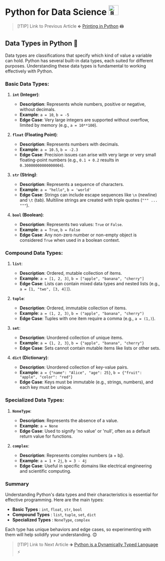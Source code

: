 # Python for Data Science <picture> <source srcset="https://fonts.gstatic.com/s/e/notoemoji/latest/1f40d/512.webp" type="image/webp"> <img src="https://fonts.gstatic.com/s/e/notoemoji/latest/1f40d/512.gif" alt="🐍" width="32" height="32"> </picture>

> [!TIP] Link to Previous Article
> 🡸 [ Printing in Python](/Python/Articles/2_how_to_print_in_python.md) 🖨️


## Data Types in Python 💊

Data types are classifications that specify which kind of value a variable can hold. Python has several built-in data types, each suited for different purposes. Understanding these data types is fundamental to working effectively with Python.

### Basic Data Types:

1. **`int` (Integer)**:
   - **Description**: Represents whole numbers, positive or negative, without decimals.
   - **Example**: `a = 10`, `b = -5`
   - **Edge Case**: Very large integers are supported without overflow, limited by memory (e.g., `a = 10**100`).

2. **`float` (Floating Point)**:
   - **Description**: Represents numbers with decimals.
   - **Example**: `a = 10.5`, `b = -2.3`
   - **Edge Case**: Precision issues can arise with very large or very small floating-point numbers (e.g., `0.1 + 0.2` results in `0.30000000000000004`).

3. **`str` (String)**:
   - **Description**: Represents a sequence of characters.
   - **Example**: `a = "hello"`, `b = 'world'`
   - **Edge Case**: Strings can include escape sequences like `\n` (newline) and `\t` (tab). Multiline strings are created with triple quotes (`""" ... """`).

4. **`bool` (Boolean)**:
   - **Description**: Represents two values: `True` or `False`.
   - **Example**: `a = True`, `b = False`
   - **Edge Case**: Any non-zero number or non-empty object is considered `True` when used in a boolean context.

### Compound Data Types:

1. **`list`**:
   - **Description**: Ordered, mutable collection of items.
   - **Example**: `a = [1, 2, 3]`, `b = ["apple", "banana", "cherry"]`
   - **Edge Case**: Lists can contain mixed data types and nested lists (e.g., `a = [1, "two", [3, 4]]`).

2. **`tuple`**:
   - **Description**: Ordered, immutable collection of items.
   - **Example**: `a = (1, 2, 3)`, `b = ("apple", "banana", "cherry")`
   - **Edge Case**: Tuples with one item require a comma (e.g., `a = (1,)`).

3. **`set`**:
   - **Description**: Unordered collection of unique items.
   - **Example**: `a = {1, 2, 3}`, `b = {"apple", "banana", "cherry"}`
   - **Edge Case**: Sets cannot contain mutable items like lists or other sets.

4. **`dict` (Dictionary)**:
   - **Description**: Unordered collection of key-value pairs.
   - **Example**: `a = {"name": "Alice", "age": 25}`, `b = {"fruit": "apple", "color": "red"}`
   - **Edge Case**: Keys must be immutable (e.g., strings, numbers), and each key must be unique.

### Specialized Data Types:

1. **`NoneType`**:
   - **Description**: Represents the absence of a value.
   - **Example**: `a = None`
   - **Edge Case**: Used to signify 'no value' or 'null', often as a default return value for functions.

2. **`complex`**:
   - **Description**: Represents complex numbers (a + bj).
   - **Example**: `a = 1 + 2j`, `b = 3 - 4j`
   - **Edge Case**: Useful in specific domains like electrical engineering and scientific computing.

### Summary

Understanding Python's data types and their characteristics is essential for effective programming. Here are the main types:

- **Basic Types** : `int`, `float`, `str`, `bool`
- **Compound Types** : `list`, `tuple`, `set`, `dict`
- **Specialized Types** : `NoneType`, `complex`

Each type has unique behaviors and edge cases, so experimenting with them will help solidify your understanding. 😊

> [!TIP] Link to Next Article
>  🡺 [Python is a Dynamically Typed Language](/Python/Articles/4_dynamic_typing.md) ⚡